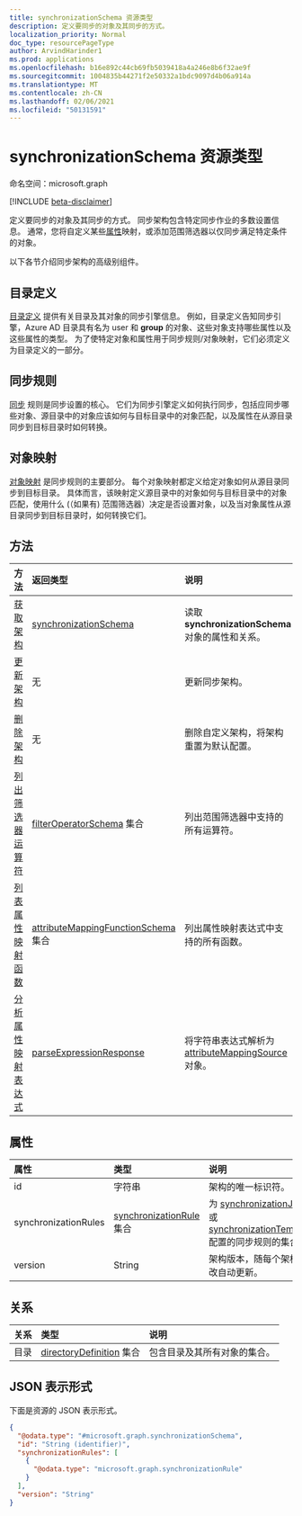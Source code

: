 ```yaml
---
title: synchronizationSchema 资源类型
description: 定义要同步的对象及其同步的方式。
localization_priority: Normal
doc_type: resourcePageType
author: ArvindHarinder1
ms.prod: applications
ms.openlocfilehash: b16e892c44cb69fb5039418a4a246e8b6f32ae9f
ms.sourcegitcommit: 1004835b44271f2e50332a1bdc9097d4b06a914a
ms.translationtype: MT
ms.contentlocale: zh-CN
ms.lasthandoff: 02/06/2021
ms.locfileid: "50131591"
---
```

# <a name="synchronizationschema-resource-type"></a>synchronizationSchema 资源类型

命名空间：microsoft.graph

[!INCLUDE [beta-disclaimer](../../includes/beta-disclaimer.md)]

定义要同步的对象及其同步的方式。 同步架构包含特定同步作业的多数设置信息。 通常，您将自定义某些[属性](synchronization-attributemapping.md)映射，或添加范围筛选器以仅同步满足[](synchronization-filter.md)特定条件的对象。

以下各节介绍同步架构的高级别组件。

## <a name="directory-definitions"></a>目录定义

[目录定义](synchronization-directorydefinition.md) 提供有关目录及其对象的同步引擎信息。 例如，目录定义告知同步引擎，Azure AD 目录具有名为 user 和 **group** 的对象、这些对象支持哪些属性以及这些属性的类型。 为了使特定对象和属性用于同步规则/对象映射，它们必须定义为目录定义的一部分。

## <a name="synchronization-rules"></a>同步规则

[同步](synchronization-synchronizationrule.md) 规则是同步设置的核心。 它们为同步引擎定义如何执行同步，包括应同步哪些对象、源目录中的对象应该如何与目标目录中的对象匹配，以及属性在从源目录同步到目标目录时如何转换。

## <a name="object-mappings"></a>对象映射

[对象映射](synchronization-objectmapping.md) 是同步规则的主要部分。 每个对象映射都定义给定对象如何从源目录同步到目标目录。 具体而言，该映射定义源目录中的对象如何与目标目录中的对象匹配，使用什么 (（如果有) 范围筛选器）决定是否设置对象，以及当对象属性从源目录同步到目标目录时，如何转换它们。

## <a name="methods"></a>方法

| 方法                                                                                                | 返回类型                                                                                                 | 说明                                                                                                                |
|:------------------------------------------------------------------------------------------------------|:------------------------------------------------------------------------------------------------------------|:---------------------------------------------------------------------------------------------------------------------------|
| [获取架构](../api/synchronization-synchronizationschema-get.md)                                     | [synchronizationSchema](synchronization-synchronizationschema.md)                                           | 读取 **synchronizationSchema** 对象的属性和关系。                                                 |
| [更新架构](../api/synchronization-synchronizationschema-update.md)                               | 无                                                                                                        | 更新同步架构。                                                                                         |
| [删除架构](../api/synchronization-synchronizationschema-delete.md)                               | 无                                                                                                        | 删除自定义架构，将架构重置为默认配置。                                           |
| [列出筛选器运算符](../api/synchronization-synchronizationschema-filteroperators.md)              | [filterOperatorSchema](../resources/synchronization-filteroperatorschema.md) 集合                      | 列出范围筛选器中支持的所有运算符。                                                                       |
| [列表属性映射函数](../api/synchronization-synchronizationschema-functions.md)         | [attributeMappingFunctionSchema](../resources/synchronization-attributemappingfunctionschema.md) 集合 | 列出属性映射表达式中支持的所有函数。                                                         |
| [分析属性映射表达式](../api/synchronization-synchronizationschema-parseexpression.md) | [parseExpressionResponse](synchronization-parseexpressionresponse.md)                                       | 将字符串表达式解析为 [attributeMappingSource](../resources/synchronization-attributemappingsource.md) 对象。 |


## <a name="properties"></a>属性

| 属性      | 类型      | 说明    |
|:--------------|:----------|:---------------|
|id|字符串|架构的唯一标识符。|
|synchronizationRules   |[synchronizationRule](synchronization-synchronizationrule.md) 集合   |为 [synchronizationJob](synchronization-synchronizationjob.md) 或 [synchronizationTemplate](synchronization-synchronizationtemplate.md)配置的同步规则的集合。 |
|version                |String                             |架构版本，随每个架构更改自动更新。|


## <a name="relationships"></a>关系
|关系|类型|说明|
|:---|:---|:---|
|目录|[directoryDefinition](../resources/synchronization-directorydefinition.md) 集合|包含目录及其所有对象的集合。|

## <a name="json-representation"></a>JSON 表示形式
下面是资源的 JSON 表示形式。
<!-- {
  "blockType": "resource",
  "keyProperty": "id",
  "@odata.type": "microsoft.graph.synchronizationSchema",
  "baseType": "microsoft.graph.entity",
  "openType": false
}
-->
``` json
{
  "@odata.type": "#microsoft.graph.synchronizationSchema",
  "id": "String (identifier)",
  "synchronizationRules": [
    {
      "@odata.type": "microsoft.graph.synchronizationRule"
    }
  ],
  "version": "String"
}
```


